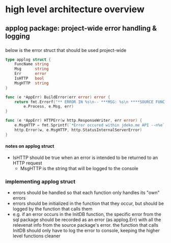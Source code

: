 # high level architecture overview

## applog package: project-wide error handling & logging
###
below is the error struct that should be used project-wide
``` go
type applog struct {
	FuncName string
	Msg      string
	Err      error
	IsHTTP   bool
	MsgHTTP  string
}

func (e *AppErr) BuildError(err error) error {
	return fmt.Errorf("** ERROR IN %s\n-- ***MSG: %s\n ****SOURCE FUNC ERR: %e",
		e.Process, e.Msg, err)
}

func (e *AppErr) HTTPErr(w http.ResponseWriter, err error) {
	e.MsgHTTP = fmt.Sprintf(`*Error occured within jdeko.me API --n%e`, err)
	http.Error(w, e.MsgHTTP, http.StatusInternalServerError)
}
```
#### notes on applog struct
- IsHTTP should be true when an error is intended to be returned to an HTTP request
    - MsgHTTP is the string that will be logged to the console

### implementing applog struct
- errors should be handled so that each function only handles its "own" errors
- errors should be initialized in the function that they occur, but should be logged by the function that calls them
- e.g. if an error occurs in the InitDB function, the specific error from the sql package should be recorded as an error (as applog.Err) with all the relevenat info from the source package's error. the function that calls InitDB should only have to log the error to console, keeping the higher level functions cleaner

    
